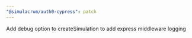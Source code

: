 ```yaml
---
"@simulacrum/auth0-cypress": patch
---
```

Add debug option to createSimulation to add express middleware logging